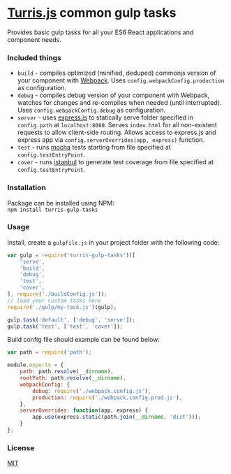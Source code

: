 # [Turris.js](https://github.com/turrisjs) common gulp tasks

Provides basic gulp tasks for all your ES6 React applications and component needs.  

### Included things

- `build` - compiles optimized (minified, deduped) commonjs version of your component with [Webpack](http://webpack.github.io/). Uses `config.webpackConfig.production` as configuration.
- `debug` - compiles debug version of your component with Webpack, watches for changes and re-compiles when needed (until interrupted). Uses `config.webpackConfig.debug` as configuration.
- `server` - uses [express.js](http://expressjs.com/) to statically serve folder specified in `config.path` at `localhost:8080`. Serves `index.html` for all non-existent requests to allow client-side routing. Allows access to express.js and express app via `config.serverOverrides(app, express)` function.
- `test` - runs [mocha](http://mochajs.org/) tests starting from file specified at `config.testEntryPoint`.
- `cover` - runs [istanbul](https://gotwarlost.github.io/istanbul/) to generate test coverage from file specified at `config.testEntryPoint`.

### Installation

Package can be installed using NPM:  
`npm install turris-gulp-tasks`

### Usage

Install, create a `gulpfile.js` in your project folder with the following code:
```js
var gulp = require('turris-gulp-tasks')([
    'serve',
    'build',
    'debug',
    'test',
    'cover',
], require('./buildConfig.js'));
// load your custom tasks here
require('./gulp/my-task.js')(gulp);

gulp.task('default', ['debug', 'serve']);
gulp.task('test', ['test', 'cover']);
```

Build config file should example can be found below:
```js
var path = require('path');

module.exports = {
    path: path.resolve(__dirname),
    rootPath: path.resolve(__dirname),
    webpackConfig: {
        debug: require('./webpack.config.js'),
        production: require('./webpack.config.prod.js'),
    },
    serverOverrides: function(app, express) {
        app.use(express.static(path.join(__dirname, 'dist')));
    }
};
```

### License

[MIT](http://opensource.org/licenses/MIT)
